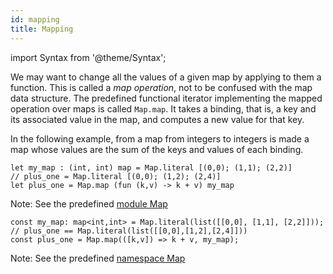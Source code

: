 ```yaml
---
id: mapping
title: Mapping
---
```


import Syntax from '@theme/Syntax';

We may want to change all the values of a given map by applying to
them a function. This is called a *map operation*, not to be confused
with the map data structure. The predefined functional iterator
implementing the mapped operation over maps is called `Map.map`. It
takes a binding, that is, a key and its associated value in the map,
and computes a new value for that key.

In the following example, from a map from integers to integers is made
a map whose values are the sum of the keys and values of each binding.

<Syntax syntax="cameligo">

```cameligo group=map_mapping
let my_map : (int, int) map = Map.literal [(0,0); (1,1); (2,2)]
// plus_one = Map.literal [(0,0); (1,2); (2,4)]
let plus_one = Map.map (fun (k,v) -> k + v) my_map
```

Note: See the predefined
[module Map](../reference/map-reference)

</Syntax>

<Syntax syntax="jsligo">

```jsligo group=map_mapping
const my_map: map<int,int> = Map.literal(list([[0,0], [1,1], [2,2]]));
// plus_one == Map.literal(list([[0,0],[1,2],[2,4]]))
const plus_one = Map.map(([k,v]) => k + v, my_map);
```

Note: See the predefined
[namespace Map](../reference/map-reference)

</Syntax>
